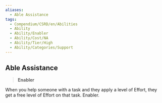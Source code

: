 ```yaml
---
aliases:
  - Able Assistance
tags:
  - Compendium/CSRD/en/Abilities
  - Ability
  - Ability/Enabler
  - Ability/Cost/NA
  - Ability/Tier/High
  - Ability/Categories/Support
---
```

  
    
## Able Assistance    
>**Enabler**  
    
When you help someone with a task and they apply a level of Effort, they get a free level of Effort on that task. Enabler.